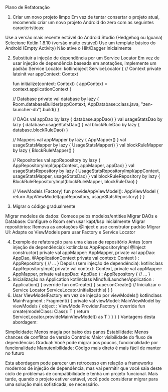 Plano de Refatoração
1. Criar um novo projeto limpo
Em vez de tentar consertar o projeto atual, recomendo criar um novo projeto Android do zero com as seguintes características:

Use a versão mais recente estável do Android Studio (Hedgehog ou Iguana)
Selecione Kotlin 1.8.10 (versão muito estável)
Use um template básico do Android (Empty Activity)
Não ative o Hilt/Dagger inicialmente

2. Substituir a injeção de dependência por um Service Locator
Em vez de usar injeção de dependência baseada em anotações, implemente um padrão Service Locator:
kotlinobject ServiceLocator {
    // Context
    private lateinit var appContext: Context
    
    fun initialize(context: Context) {
        appContext = context.applicationContext
    }
    
    // Database
    private val database by lazy { 
        Room.databaseBuilder(appContext, AppDatabase::class.java, "zen-launcher-db").build() 
    }
    
    // DAOs
    val appDao by lazy { database.appDao() }
    val usageStatsDao by lazy { database.usageStatsDao() }
    val blockRuleDao by lazy { database.blockRuleDao() }
    
    // Mappers
    val appMapper by lazy { AppMapper() }
    val usageStatsMapper by lazy { UsageStatsMapper() }
    val blockRuleMapper by lazy { BlockRuleMapper() }
    
    // Repositories
    val appRepository by lazy { AppRepositoryImpl(appContext, appMapper, appDao) }
    val usageStatsRepository by lazy { UsageStatsRepositoryImpl(appContext, usageStatsMapper, usageStatsDao) }
    val blockRuleRepository by lazy { BlockRuleRepositoryImpl(blockRuleMapper, blockRuleDao) }
    
    // ViewModels (Factory)
    fun provideAppViewModel(): AppViewModel {
        return AppViewModel(appRepository, usageStatsRepository)
    }
}
3. Migrar o código gradualmente

Migrar modelos de dados: Comece pelos modelos/entities
Migrar DAOs e Database: Configure o Room sem usar kapt/ksp inicialmente
Migrar repositórios: Remova as anotações @Inject e use construtor padrão
Migrar UI: Adapte os ViewModels para usar Factory e Service Locator

4. Exemplo de refatoração para uma classe de repositório
Antes (com injeção de dependência):
kotlinclass AppRepositoryImpl @Inject constructor(
    private val appMapper: AppMapper,
    private val appDao: AppDao,
    @ApplicationContext private val context: Context
) : AppRepository {
    // ...
}
Depois (sem injeção de dependência):
kotlinclass AppRepositoryImpl(
    private val context: Context,
    private val appMapper: AppMapper,
    private val appDao: AppDao
) : AppRepository {
    // ...
}
5. Inicialização na Application
kotlinclass MindfulLauncherApplication : Application() {
    override fun onCreate() {
        super.onCreate()
        // Inicializar o Service Locator
        ServiceLocator.initialize(this)
    }
}
6. Usar ViewModelFactory em vez de injeção por viewModels()
kotlinclass MainFragment : Fragment() {
    private val viewModel: MainViewModel by viewModels { 
        object : ViewModelProvider.Factory {
            override fun <T : ViewModel> create(modelClass: Class<T>): T {
                return ServiceLocator.provideMainViewModel() as T
            }
        }
    }
}
Vantagens desta abordagem:

Simplicidade: Menos magia por baixo dos panos
Estabilidade: Menos chances de conflitos de versão
Controle: Maior visibilidade do fluxo de dependências
Gradual: Você pode migrar aos poucos, funcionalidade por funcionalidade
Manutenibilidade: Código mais direto é mais fácil de manter no futuro

Esta abordagem pode parecer um retrocesso em relação a frameworks modernos de injeção de dependência, mas vai permitir que você saia deste ciclo de problemas de compatibilidade e tenha um projeto funcional. Mais tarde, quando o projeto estiver estável, você pode considerar migrar para uma solução mais sofisticada, se necessário.